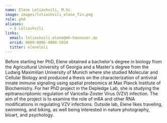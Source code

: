 ```yaml
---
name: Elene Loliashvili, M.Sc.
image: images/loliashvili_elene_fin.png
role: phd
aliases:
  - E Loliashvili
links:
  email: loliashvili.elene@mh-hannover.de
  orcid: 0009-0006-4098-5010
  titter: eleneloli
---
```


Before starting her PhD, Elene obtained a bachelor's degree in biology from the Agricultural University of Georgia and a Master's degree from the Ludwig Maximilian University of Munich where she studied Molecular and Cellular Biology and produced a thesis on the characterization of antiviral innate immune signaling using spatial proteomics at Max Planck Institute of Biochemistry.
For her PhD project in the Depledge Lab, she is studying the epitranscriptomic regulation of Varicella-Zoster Virus (VZV) infection. The aim of the project is to examine the role of m6A and other RNA modifications in regulating VZV infections.
Outside lab, Elene likes traveling, swimming, and biking, as well being interested in nature photography, bioart, and psychology.